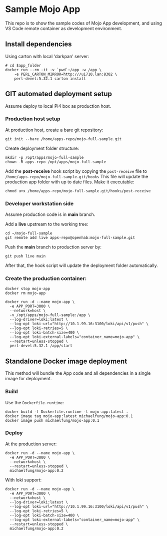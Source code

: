 # Sample Mojo App

This repo is to show the sample codes of Mojo App development, and using VS Code
remote container as development environment.

## Install dependencies

Using carton with local 'darkpan' server:

```
# cd $app_folder
docker run --rm -it -v `pwd`:/app -w /app \
    -e PERL_CARTON_MIRROR=http:///u1710.lan:8302 \
    perl-devel:5.32.1 carton install
```
## GIT automated deployment setup

Assume deploy to local Pi4 box as production host.

### Production host setup

At production host, create a bare git repository:

    git init --bare /home/apps-repo/mojo-full-sample.git

Create deployment folder structure:

    mkdir -p /opt/apps/mojo-full-sample
    chown -R apps-repo /opt/apps/mojo-full-sample

Add the **post-receive** hook script by copying the `post-receive` file to `/home/apps-repo/mojo-full-sample.git/hooks`
This file will update the production app folder with up to date files. Make it executable:

    chmod u+x /home/apps-repo/mojo-full-sample.git/hooks/post-receive

### Developer workstation side

Assume production code is in **main** branch.

Add a **live** upstream to the working tree:

    cd ~/mojo-full-sample
    git remote add live apps-repo@openhab:mojo-full-sample.git

Push the **main** branch to production server by:

    git push live main

After that, the hook script will update the deployment folder automatically.


### Create the production container:

```
docker stop mojo-app
docker rm mojo-app

docker run -d --name mojo-app \
  -e APP_PORT=3000 \
  --network=host \
  -v /opt/apps/mojo-full-sample:/app \
  --log-driver=loki:latest \
  --log-opt loki-url="http://10.1.99.16:3100/loki/api/v1/push" \
  --log-opt loki-retries=5 \
  --log-opt loki-batch-size=400 \
  --log-opt loki-external-labels="container_name=mojo-app" \
  --restart=unless-stopped \
  perl-devel:5.32.1 /app/start

```

## Standalone Docker image deployment

This method will bundle the App code and all dependencies in a single image for deployment.

### Build

Use the `Dockerfile.runtime`:

    docker build -f Dockerfile.runtime -t mojo-app:latest .
    docker image tag mojo-app:latest michaelfung/mojo-app:0.1
    docker image push michaelfung/mojo-app:0.1

### Deploy

At the production server:

```
docker run -d --name mojo-app \
  -e APP_PORT=3000 \
  --network=host \
  --restart=unless-stopped \
  michaelfung/mojo-app:0.2

```

With loki support:

```
docker run -d --name mojo-app \
  -e APP_PORT=3000 \
  --network=host \
  --log-driver=loki:latest \
  --log-opt loki-url="http://10.1.99.16:3100/loki/api/v1/push" \
  --log-opt loki-retries=5 \
  --log-opt loki-batch-size=400 \
  --log-opt loki-external-labels="container_name=mojo-app" \
  --restart=unless-stopped \
  michaelfung/mojo-app:0.2

```

